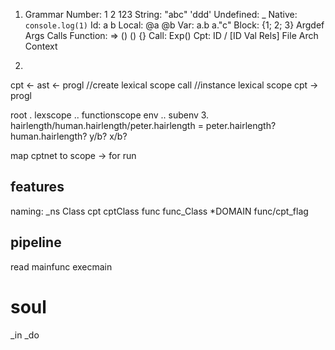 
1. Grammar
Number: 1 2 123
String: "abc" 'ddd'
Undefined: _
Native: `console.log(1)`
Id: a b
Local: @a @b
Var: a.b a."c"
Block: {1; 2; 3}
 Argdef
 Args
 Calls
Function: => () () {}
Call: Exp()
Cpt: ID / [ID Val Rels]
 File
 Arch
 Context

2.
cpt <- ast <- progl //create lexical scope
call //instance lexical scope 
cpt -> progl
       
root . lexscope .. functionscope
       env      .. subenv
3.
hairlength/human.hairlength/peter.hairlength =
peter.hairlength?
human.hairlength?
y/b?
x/b?

map cptnet to scope -> for run

## features

naming:
_ns
Class
cpt
cptClass
func
func_Class
*DOMAIN
func/cpt_flag

## pipeline
read mainfunc
execmain


# soul
_in
_do